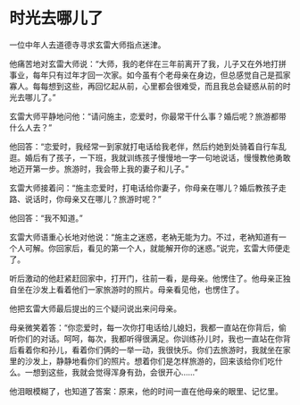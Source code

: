 # 时光去哪儿了

一位中年人去道德寺寻求玄雷大师指点迷津。 

他痛苦地对玄雷大师说：“大师，我的老伴在三年前离开了我，儿子又在外地打拼事业，每年只有过年才回一次家。如今虽有个老母亲在身边，但总感觉自己是孤家寡人。每每想到这些，再回忆起从前，心里都会很难受，而且我总会疑惑从前的时光去哪儿了。” 

玄雷大师平静地问他：“请问施主，恋爱时，你最常干什么事？婚后呢？旅游都带什么人去？” 

他回答：“恋爱时，我经常一到家就打电话给我老伴，然后约她到处骑着自行车乱逛。婚后有了孩子，一下班，我就训练孩子慢慢地一字一句地说话，慢慢教他勇敢地迈开第一步。旅游时，我会带上我的妻子和儿子。” 

玄雷大师接着问：“施主恋爱时，打电话给你妻子，你母亲在哪儿？婚后教孩子走路、说话时，你母亲又在哪儿？旅游时呢？” 

他回答：“我不知道。” 

玄雷大师语重心长地对他说：“施主之迷惑，老衲无能为力。不过，老衲知道有一个人可解。你回家后，看见的第一个人，就能解开你的迷惑。”说完，玄雷大师便走了。 

听后激动的他赶紧赶回家中，打开门，往前一看，是母亲。他愣住了。他母亲正独自坐在沙发上看着他们一家旅游时的照片。母亲看见他，也愣住了。 

他把玄雷大师最后提出的三个疑问说出来问母亲。 

母亲微笑着答：“你恋爱时，每一次你打电话给儿媳妇，我都一直站在你背后，偷听你们的对话。呵呵，每次，我都听得很满足。你训练孙儿时，我也一直站在你背后看着你和孙儿，看着你们俩的一举一动，我很快乐。你们去旅游时，我就坐在家里的沙发上，静静地看你们的照片。想着你们是怎样旅游的，回来该给你们吃什么。一想到这些，我就会觉得浑身有劲，会很开心……” 

他泪眼模糊了，也知道了答案：原来，他的时间一直在他母亲的眼里、记忆里。